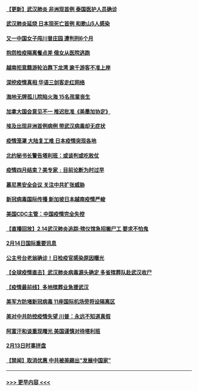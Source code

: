 #### [【更新】武汉肺炎 非洲现首例 泰国医护人员确诊](../pages/prog202/a102770740.md?t=02152102) 
#### [武汉肺炎延烧 日本现死亡首例 和歌山5人感染](../pages/prog202/a102777815.md?t=02152102) 
#### [又一中国女子闯川普庄园 遭判刑6个月](../pages/prog202/a102777673.md?t=02152102) 
#### [抱怨检疫隔离餐点差 俄女从医院逃跑](../pages/prog202/a102777667.md?t=02152102) 
#### [越南拒意籍游轮泊靠下龙湾 逾千游客不准上岸](../pages/prog202/a102777646.md?t=02152102) 
#### [深挖疫情真相 华语三剑客走红网络](../pages/prog202/a102777624.md?t=02152102) 
#### [海地无牌孤儿院陷火海 15名孩童丧生](../pages/prog202/a102777620.md?t=02152102) 
#### [加拿大国会意见不一 推迟批准《美墨加协定》](../pages/prog202/a102777575.md?t=02152102) 
#### [埃及出现非洲首例病例 带武汉病毒却无症状](../pages/prog202/a102777559.md?t=02152102) 
#### [疫情笼罩 大陆复工难 日本疫情突现各地](../pages/prog202/a102777455.md?t=02152102) 
#### [北约秘书长警告塔利班：或谈判或吃败仗](../pages/prog202/a102777442.md?t=02152102) 
#### [疫情四月结束？美专家﹕目前论断为时过早](../pages/prog202/a102777248.md?t=02152102) 
#### [慕尼黑安全会议 关注中共扩张威胁](../pages/prog202/a102777254.md?t=02152102) 
#### [新冠病毒国际传播 新加坡日本越南疫情严峻](../pages/prog202/a102777245.md?t=02152102) 
#### [美国CDC主管：中国疫情完全失控](../pages/prog202/a102777236.md?t=02152102) 
#### [【直播回放】2.14武汉肺炎追踪:殡仪馆急招搬尸工 要求不怕鬼](../pages/prog202/a102777141.md?t=02152102) 
#### [2月14日国际重要讯息](../pages/prog202/a102777073.md?t=02152102) 
#### [公主号台老翁确诊！日检疫官感染原因曝光](../pages/prog202/a102777075.md?t=02152102) 
#### [【全球疫情直击】武汉肺炎病毒源头确定 多省殡葬队赴武汉收尸](../pages/prog202/a102777026.md?t=02152102) 
#### [【疫情最前线】多地殡葬业急援武汉](../pages/prog202/a102776986.md?t=02152102) 
#### [美军方防堵新冠病毒 11座国际机场旁将设隔离区](../pages/prog202/a102776870.md?t=02152102) 
#### [美对中共防控疫情失望 川普：永远不知道真假](../pages/prog202/a102776836.md?t=02152102) 
#### [阿富汗和谈重现曙光 美国谨慎对待塔利班](../pages/prog202/a102776748.md?t=02152102) 
#### [2月13日时事拼盘](../pages/prog202/a102776689.md?t=02152102) 
#### [【禁闻】取消优惠 中共被美踢出“发展中国家”](../pages/prog202/a102776670.md?t=02152102) 

----
#### [ >>> 更早内容 <<< ](../indexes/prog202-earlier.md)
